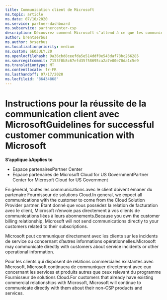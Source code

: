 ```yaml
---
title: Communication client de Microsoft
ms.topic: article
ms.date: 07/10/2020
ms.service: partner-dashboard
ms.subservice: partnercenter-csp
description: Découvrez comment Microsoft s’attend à ce que les communications des clients se produisent entre les clients et les partenaires dans le programme du fournisseur de solutions Cloud.
author: brentserbus
ms.author: brserbus
ms.localizationpriority: medium
ms.custom: SEOJULY.20
ms.openlocfilehash: 9a36cbd8ceefda5e514ddf0e543daf78bc266285
ms.sourcegitcommit: 7153f0b8c67efd35f58695ca2a7e00e70da1c5e9
ms.translationtype: MT
ms.contentlocale: fr-FR
ms.lasthandoff: 07/17/2020
ms.locfileid: "86434868"
---
```

# <a name="guidelines-for-successful-customer-communication-with-microsoft"></a><span data-ttu-id="e898f-103">Instructions pour la réussite de la communication client avec Microsoft</span><span class="sxs-lookup"><span data-stu-id="e898f-103">Guidelines for successful customer communication with Microsoft</span></span>

<span data-ttu-id="e898f-104">**S’applique à**</span><span class="sxs-lookup"><span data-stu-id="e898f-104">**Applies to**</span></span>

-  <span data-ttu-id="e898f-105">Espace partenaires</span><span class="sxs-lookup"><span data-stu-id="e898f-105">Partner Center</span></span>
-  <span data-ttu-id="e898f-106">Espace partenaires de Microsoft Cloud for US Government</span><span class="sxs-lookup"><span data-stu-id="e898f-106">Partner Center for Microsoft Cloud for US Government</span></span>

<span data-ttu-id="e898f-107">En général, toutes les communications avec le client doivent émaner du partenaire Fournisseur de solutions&nbsp;Cloud.</span><span class="sxs-lookup"><span data-stu-id="e898f-107">In general, we expect all communications with the customer to come from the Cloud Solution Provider partner.</span></span> <span data-ttu-id="e898f-108">Étant donné que vous possédez la relation de facturation avec le client, Microsoft n’envoie pas directement à vos clients de communications liées à leurs abonnements.</span><span class="sxs-lookup"><span data-stu-id="e898f-108">Because you own the customer billing relationship, Microsoft will not send communications directly to your customers related to their subscriptions.</span></span>

<span data-ttu-id="e898f-109">Microsoft peut communiquer directement avec les clients sur les incidents de service ou concernant d’autres informations opérationnelles.</span><span class="sxs-lookup"><span data-stu-id="e898f-109">Microsoft may communicate directly with customers about service incidents or other operational information.</span></span>

<span data-ttu-id="e898f-110">Pour les clients qui disposent de relations commerciales existantes avec Microsoft, Microsoft continuera de communiquer directement avec eux concernant les services et produits autres que ceux relevant du programme Fournisseur de solutions Cloud.</span><span class="sxs-lookup"><span data-stu-id="e898f-110">For customers that already have existing commercial relationships with Microsoft, Microsoft will continue to communicate directly with them about their non-CSP products and services.</span></span>
